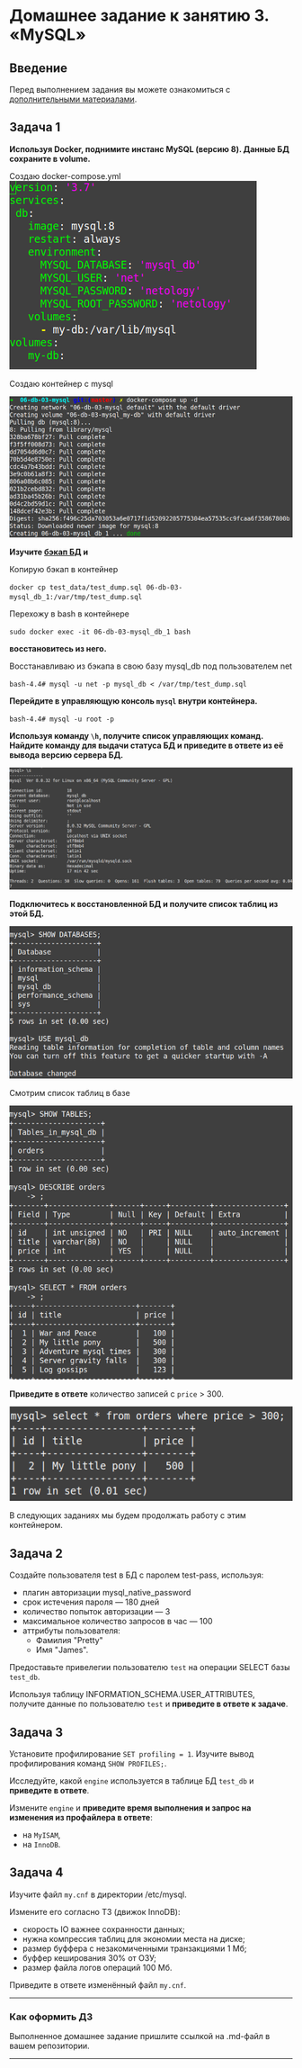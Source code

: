 # Домашнее задание к занятию 3. «MySQL»

## Введение

Перед выполнением задания вы можете ознакомиться с 
[дополнительными материалами](https://github.com/netology-code/virt-homeworks/blob/virt-11/additional/README.md).

## Задача 1

**Используя Docker, поднимите инстанс MySQL (версию 8). Данные БД сохраните в volume.**

Создаю docker-compose.yml 
![task1_yml.png](images%2Ftask1_yml.png)

Создаю контейнер с mysql

![task1_up.png](images%2Ftask1_up.png)

**Изучите [бэкап БД](https://github.com/netology-code/virt-homeworks/tree/virt-11/06-db-03-mysql/test_data) и** 

Копирую бэкап в контейнер

`docker cp test_data/test_dump.sql 06-db-03-mysql_db_1:/var/tmp/test_dump.sql`

Перехожу в bash в контейнере

`sudo docker exec -it 06-db-03-mysql_db_1 bash`

**восстановитесь из него.**

Восстанавливаю из бэкапа в свою базу mysql_db под пользователем net

`bash-4.4# mysql -u net -p mysql_db < /var/tmp/test_dump.sql`

**Перейдите в управляющую консоль `mysql` внутри контейнера.**

`bash-4.4# mysql -u root -p` 

**Используя команду `\h`, получите список управляющих команд.
Найдите команду для выдачи статуса БД и **приведите в ответе** из её вывода версию сервера БД.**

![task1_status.png](images%2Ftask1_status.png)

**Подключитесь к восстановленной БД и получите список таблиц из этой БД.**

![task1_mysql.png](images%2Ftask1_mysql.png)

Смотрим список таблиц в базе

![task1_tables.png](images%2Ftask1_tables.png)

**Приведите в ответе** количество записей с `price` > 300.

![task1_300.png](images%2Ftask1_300.png)

В следующих заданиях мы будем продолжать работу с этим контейнером.

## Задача 2

Создайте пользователя test в БД c паролем test-pass, используя:

- плагин авторизации mysql_native_password
- срок истечения пароля — 180 дней 
- количество попыток авторизации — 3 
- максимальное количество запросов в час — 100
- аттрибуты пользователя:
    - Фамилия "Pretty"
    - Имя "James".

Предоставьте привелегии пользователю `test` на операции SELECT базы `test_db`.
    
Используя таблицу INFORMATION_SCHEMA.USER_ATTRIBUTES, получите данные по пользователю `test` и 
**приведите в ответе к задаче**.

## Задача 3

Установите профилирование `SET profiling = 1`.
Изучите вывод профилирования команд `SHOW PROFILES;`.

Исследуйте, какой `engine` используется в таблице БД `test_db` и **приведите в ответе**.

Измените `engine` и **приведите время выполнения и запрос на изменения из профайлера в ответе**:
- на `MyISAM`,
- на `InnoDB`.

## Задача 4 

Изучите файл `my.cnf` в директории /etc/mysql.

Измените его согласно ТЗ (движок InnoDB):

- скорость IO важнее сохранности данных;
- нужна компрессия таблиц для экономии места на диске;
- размер буффера с незакомиченными транзакциями 1 Мб;
- буффер кеширования 30% от ОЗУ;
- размер файла логов операций 100 Мб.

Приведите в ответе изменённый файл `my.cnf`.

---

### Как оформить ДЗ

Выполненное домашнее задание пришлите ссылкой на .md-файл в вашем репозитории.

---


